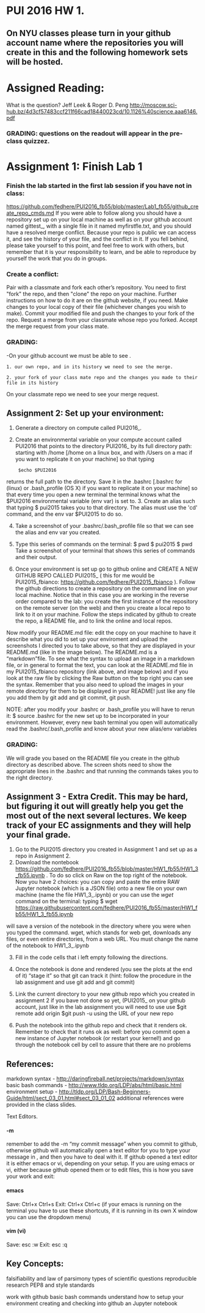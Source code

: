 # PUI 2016 HW 1.  

## On NYU classes please turn in your github account name where the repositories you will create in this and the following homework sets will be hosted.

# Assigned Reading:

What is the question? Jeff Leek & Roger D. Peng
http://moscow.sci-hub.bz/4d3cf57483ccf211f66cad18440023cd/10.1126%40science.aaa6146.pdf

### GRADING: questions on the readout will appear in the pre-class quizzez. 


# Assignment 1: Finish Lab 1

### Finish the lab started in the first lab session if you have not in class:
https://github.com/fedhere/PUI2016_fb55/blob/master/Lab1_fb55/github_create_repo_cmds.md
If you were able to follow along you should have a repository set up on your local machine as well as on your github account named gittest_<netID>, with a single file in it named myfirstfle.txt, and you should have a resolved merge conflict. Because your repo is public we can access it, and see the history of your file, and the conflict in it. If you fell behind, please take yourself to this point, and feel free to work with others, but remember that it is your responsibility to learn, and be able to reproduce by yourself the work that you do in groups. 

### Create a conflict:

Pair with a classmate and fork each other’s repository. You need to first "fork" the repo, and then "clone" the repo on your machine. Further instructions on how to do it are on the github website, if you need. 
Make changes to your local copy of their file (whichever changes you wish to make). 
Commit your modified file and push the changes to your fork of the repo.
Request a merge from your classmate whose repo you forked.
Accept the merge request from your class mate.

### GRADING: 
-On your github account we must be able to see .

	1. our own repo, and in its history we need to see the merge. 

	2. your fork of your class mate repo and the changes you made to their file in its history

On your classmate repo we need to see your merge request.

## Assignment 2: Set up your environment: 

1. Generate a directory on compute called PUI2016_<netID>. 

2. Create an environmental variable on your compute account called PUI2016 that points to the directory PUI2016_<netID> by its full directory path: starting with /home [/home on a linux box, and with /Users on a mac if you want to replicate it on your machine] so that typing 

		$echo $PUI2016 

returns the full path to the directory. Save  it in the .bashrc [.bashrc for (linux) or .bash_profile (OS X) if you want to replicate it on your machine] so that every time you open a new terminal the terminal knows what the $PUI2016 environmental variable (env var) is set to.
3. Create an alias such that typing 
 		$ pui2015 
takes you to that directory. The alias must use the 'cd' command, and the env var $PUI2015 to do so. 

4. Take a screenshot of your .bashrc/.bash_profile file so that we can see the alias and env var you created. 

6. Type this series of commands on the terminal:
		$ pwd
		$ pui2015
		$ pwd
Take a screenshot of your terminal that shows this series of commands and their output. 

7. Once your environment is set up go to github online and CREATE A NEW GITHUB REPO CALLED PUI2015_<netID> ( this for me would be PUI2015_fbianco: https://github.com/fedhere/PUI2015_fbianco ). Follow the github directions to create a repository on the command line on your local machine.  Notice that in this case you are working in the reverse order compared to the lab: you create the first instance of the repository on the remote server (on the web) and then you create a local repo to link to it on your machine. Follow the steps indicated by github to create the repo, a README file, and to link the online and local repos. 

Now modify your README.md file: edit the copy on your machine to have it describe what you did to set up your enviroment and upload the screenshots I directed you to take above, so that they are displayed in your README.md (like in the image below). The README.md is a “markdown”file. To see what the syntax to upload an image in a markdown file, or in general to format the text, you can look at the README.md file in my PUI2015_fbianco repository (link above, and image below) and if you look at the raw file by clicking the Raw button on the top right you can see the syntax. 
Remember that you also need to upload the images in your remote directory for them to be displayed in your README! just like any file you add them by git add and git commit, git push.

NOTE: after you modify your .bashrc or .bash_profile you will have to rerun it: 
$ source .bashrc 
for the new set up to be incorporated in your environment. However, every new bash terminal you open will automatically read the .bashrc/.bash_profile and know about your new alias/env variables

### GRADING: 
We will grade you based on the README file you create in the github directory as described above. The screen shots need to show the appropriate lines in the .bashrc and that running the commands takes you to the right directory.

## Assignment 3 - Extra Credit. This may be hard, but figuring it out will greatly help you get the most out of the next several lectures. We keep track of your EC assignments and they will help your final grade.

1. Go to the PUI2015 directory you created in Assignment 1 and set up as a repo in Assignment 2.
2. Download the nontebook https://github.com/fedhere/PUI2016_fb55/blob/master/HW1_fb55/HW1_3_fb55.ipynb
. To do so click on Raw on the top right of the notebook. 
Now you have 2 choices: you can copy and paste the entire RAW Jupyter notebook (which is  a JSON file) onto a new file on your own machine (name the file HW1_3_<netID>.ipynb) or you can use the <i>wget</i> command on the terminal: typing 
		$ wget https://raw.githubusercontent.com/fedhere/PUI2016_fb55/master/HW1_fb55/HW1_3_fb55.ipynb

will save a version of the notebook in the directory where you were when you typed the command. wget, which stands for web get, downloads any files, or even entire directories, from a web URL. You must change the name of the notebook to HW1_3_<netID>.ipynb

3. Fill in the code cells that i left empty following the directions.

4. Once the notebook is done and rendered (you see the plots at the end of it) “stage it” so that git can track it (hint: follow the procedure in the lab assignment and use git add and git commit)

5. Link the current directory to your new github repo which you created in assignment 2 if you bave not done so yet, (PUI2015_<netID> on your github account, just like in the lab assignment you will need to use use 
 		$git remote add origin 
		$git push -u  using the URL of your new repo

6. Push the notebook into the github repo and check that it renders ok. Remember to check that it runs ok as well: before you commit open a new instance of Jupyter notebook (or restart your kernel!) and go through the notebook cell by cell to assure that there are no problems








## References: 
markdown syntax - http://daringfireball.net/projects/markdown/syntax
basic bash commands - http://www.tldp.org/LDP/abs/html/basic.html
environment setup - http://tldp.org/LDP/Bash-Beginners-Guide/html/sect_03_01.html#sect_03_01_02
additional references were provided in the class slides.

Text Editors. 

#### -m

remember to add the -m “my commit message” when you commit to github, otherwise github will automatically open a text editor for you to type your message in , and then you have to deal with it. If github opened a text editor it is either emacs or vi, depending on your setup. If you are using emacs or vi, either because github opened them or to edit files, this is how you save your work and exit:

#### emacs 

Save: Ctrl+x Ctrl+s
Exit: Ctrl+x Ctrl+c
(if your emacs is running on the terminal you have to use these shortcuts, if it is running in its own X window you can use the dropdown menu)

#### vim (vi)

Save: esc :w
Exit: esc :q


## Key Concepts: 

falsifiability and law of parsimony
types of scientific questions
reproducible research
PEP8 and style standards 

work with github 
basic bash commands
understand how to setup your environment
creating and checking into github an Jupyter notebook


